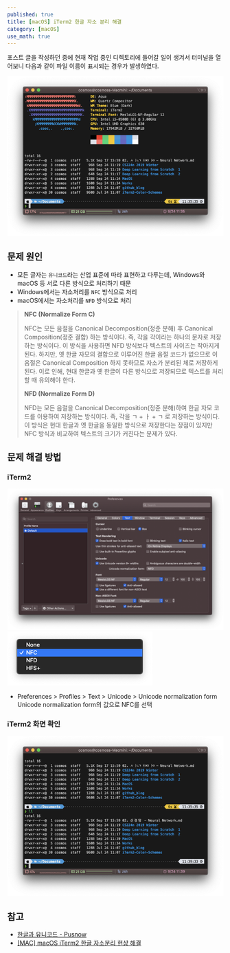 ```yaml
---
published: true
title: [macOS] iTerm2 한글 자소 분리 해결
category: [macOS]
use_math: true
---
```


포스트 글을 작성하던 중에 현재 작업 중인 디렉토리에 들어갈 일이 생겨서 터미널을 열어보니
다음과 같이 파일 이름이 표시되는 경우가 발생하였다.

![img1](/images/macos/202009240001.png)

## 문제 원인

* 모든 글자는 `유니코드`라는 산업 표준에 따라 표현하고 다루는데,
Windows와 macOS 등 서로 다른 방식으로 처리하기 때문
* Windows에서는 자소처리를 `NFC` 방식으로 처리
* macOS에서는 자소처리를 `NFD` 방식으로 처리

>**NFC (Normalize Form C)**
>
>NFC는 모든 음절을 Canonical Decomposition(정준 분해) 후 Canonical Composition(정준 결합) 하는 방식이다. 즉, 각을 각이라는 하나의 문자로 저장하는 방식이다. 이 방식을 사용하면 NFD 방식보다 텍스트의 사이즈는 작아지게 된다. 하지만, 옛 한글 자모의 결합으로 이루어진 한글 음절 코드가 없으므로 이 음절은 Canonical Composition 하지 못하므로 자소가 분리된 체로 저장하게 된다. 이로 인해, 현대 한글과 옛 한글이 다른 방식으로 저장되므로 텍스트를 처리할 때 유의해야 한다.
>
>**NFD (Normalize Form D)**
>
>NFD는 모든 음절을 Canonical Decomposition(정준 분해)하여 한글 자모 코드를 이용하여 저장하는 방식이다. 즉, 각을 ㄱ + ㅏ + ㄱ 로 저장하는 방식이다. 이 방식은 현대 한글과 옛 한글을 동일한 방식으로 저장한다는 장점이 있지만 NFC 방식과 비교하여 텍스트의 크기가 커진다는 문제가 있다.

## 문제 해결 방법

### iTerm2

![img2](/images/macos/202009240002.png)
![img3](/images/macos/202009240003.png)

* Preferences > Profiles > Text > Unicode > Unicode normalization form
Unicode normalization form의 값으로 NFC를 선택

### iTerm2 화면 확인

![img4](/images/macos/202009240004.png)

## 참고

* [한글과 유니코드 - Pusnow](https://gist.github.com/Pusnow/aa865fa21f9557fa58d691a8b79f8a6d)
* [[MAC] macOS iTerm2 한글 자소분리 현상 해결](https://velog.io/@inyong_pang/MAC-macOS-iTerm2-한글-자소분리-현상-해결)